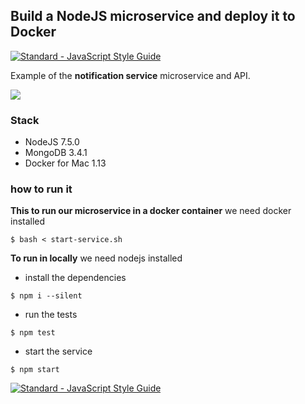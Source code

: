 ## Build a NodeJS microservice and deploy it to Docker

[![Standard - JavaScript Style Guide](https://img.shields.io/badge/code%20style-standard-brightgreen.svg)](http://standardjs.com/)

Example of the **notification service** microservice and API.

![](https://cdn-images-1.medium.com/max/1600/1*jxFIFA8WI8TkMmdbOorOsA.png)

### Stack
- NodeJS 7.5.0
- MongoDB 3.4.1
- Docker for Mac 1.13

### how to run it

**This to run our microservice in a docker container**
we need docker installed
```
$ bash < start-service.sh
```

**To run in locally**
we need nodejs installed

- install the dependencies
```
$ npm i --silent
```

- run the tests
```
$ npm test
```

- start the service
```
$ npm start
```

[![Standard - JavaScript Style Guide](https://cdn.rawgit.com/feross/standard/master/badge.svg)](https://github.com/feross/standard)
